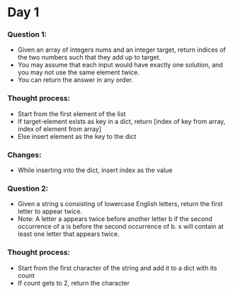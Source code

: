 # Day 1

### Question 1:

- Given an array of integers nums and an integer target, return indices of the two numbers such that they add up to target.
- You may assume that each input would have exactly one solution, and you may not use the same element twice.
- You can return the answer in any order.

### Thought process:

- Start from the first element of the list
- If target-element exists as key in a dict, return [index of key from array, index of element from array]
- Else insert element as the key to the dict

### Changes:

- While inserting into the dict, insert index as the value


### Question 2:

- Given a string s consisting of lowercase English letters, return the first letter to appear twice.
- Note: A letter a appears twice before another letter b if the second occurrence of a is before the second occurrence of b.
s will contain at least one letter that appears twice.

### Thought process:

- Start from the first character of the string and add it to a dict with its count
- If count gets to 2, return the character
